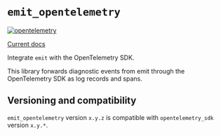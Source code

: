 # `emit_opentelemetry`

[![opentelemetry](https://github.com/emit-rs/emit_opentelemetry/actions/workflows/opentelemetry.yml/badge.svg)](https://github.com/emit-rs/emit_opentelemetry/actions/workflows/opentelemetry.yml)

[Current docs](https://docs.rs/emit_opentelemetry/0.27.0/emit_opentelemetry/index.html)

Integrate `emit` with the OpenTelemetry SDK.

This library forwards diagnostic events from emit through the OpenTelemetry SDK as log records and spans.

## Versioning and compatibility

`emit_opentelemetry` version `x.y.z` is compatible with `opentelemetry_sdk` version `x.y.*`.
